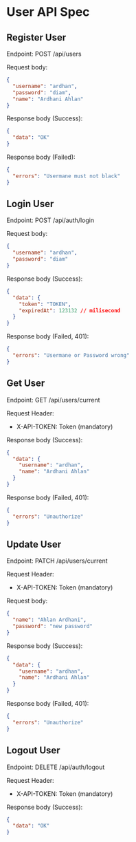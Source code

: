 # User API Spec

## Register User

Endpoint: POST /api/users

Request body:
```json
{
  "username": "ardhan",
  "password": "diam",
  "name": "Ardhani Ahlan"
}
```

Response body (Success):
```json
{
  "data": "OK"
}
```

Response body (Failed):
```json
{
  "errors": "Usermane must not black"
}
```

## Login User

Endpoint: POST /api/auth/login

Request body:
```json
{
  "username": "ardhan",
  "password": "diam"
}
```

Response body (Success):
```json
{
  "data": {
    "token": "TOKEN",
    "expiredAt": 123132 // milisecond 
  }
}
```

Response body (Failed, 401):
```json
{
  "errors": "Usermane or Password wrong"
}
```

## Get User

Endpoint: GET /api/users/current

Request Header:

- X-API-TOKEN: Token (mandatory) 

Response body (Success):
```json
{
  "data": {
    "username": "ardhan",
    "name": "Ardhani Ahlan" 
  }
}
```

Response body (Failed, 401):
```json
{
  "errors": "Unauthorize"
}
```

## Update User

Endpoint: PATCH /api/users/current

Request Header:

- X-API-TOKEN: Token (mandatory)

Request body:
```json
{
  "name": "Ahlan Ardhani",
  "password": "new password"
}
```

Response body (Success):
```json
{
  "data": {
    "username": "ardhan",
    "name": "Ardhani Ahlan" 
  }
}
```

Response body (Failed, 401):
```json
{
  "errors": "Unauthorize"
}
```

## Logout User

Endpoint: DELETE /api/auth/logout

Request Header:

- X-API-TOKEN: Token (mandatory)

Response body (Success):
```json
{
  "data": "OK"
}
```